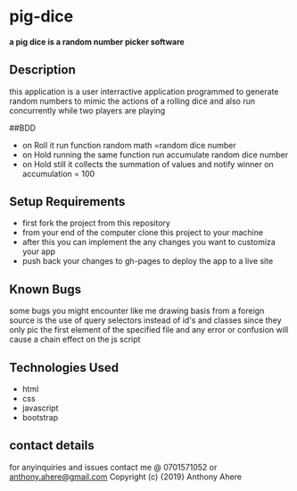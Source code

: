 # pig-dice
#### a pig dice is a random number picker software
## Description
this application is a user interractive application programmed to generate random numbers to mimic the actions of a rolling dice and also run concurrently while two players are playing

##BDD
* on Roll it run function random math =random dice number 
* on Hold running the same function run accumulate random dice number
* on Hold still it collects the summation of values and notify winner on accumulation = 100 

## Setup Requirements
* first fork the project from this repository
* from your end of the computer clone this project to your machine
* after this you can implement the any changes you want to customiza your app
* push back your changes to gh-pages to deploy the app to a live site 

## Known Bugs
some bugs you might encounter like me drawing basis from a foreign source is the use of query selectors instead of id's and classes since they only pic the first element of the specified file and any error or confusion will cause a chain effect on the js script

## Technologies Used
* html
* css
* javascript
* bootstrap
## contact details
for anyinquiries and issues contact me @ 0701571052 or anthony.ahere@gmail.com
Copyright (c) {2019} Anthony Ahere
  
